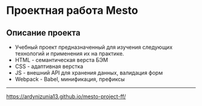 # Проектная работа Mesto
## Описание проекта
* Учебный проект предназначенный для изучения следующих технологий и применения их на практике.
* HTML - семантическая верста БЭМ
* CSS - адаптивная верстка
* JS - внешний API для хранения данных, валидация форм
* Webpack - Babel, минификация, префиксы
---
https://ardynizunia13.github.io/mesto-project-ff/